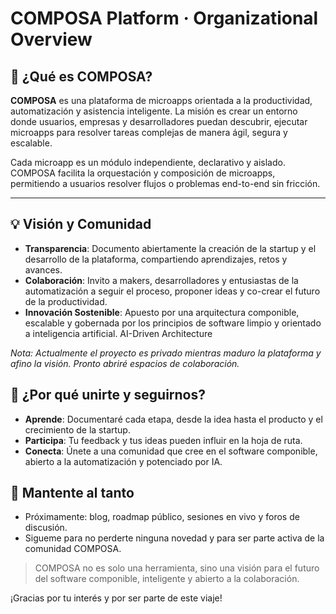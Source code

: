 # COMPOSA Platform · Organizational Overview

## 🚀 ¿Qué es COMPOSA?

**COMPOSA** es una plataforma de microapps orientada a la productividad, automatización y asistencia inteligente. La misión es crear un entorno donde usuarios, empresas y desarrolladores puedan descubrir, ejecutar microapps para resolver tareas complejas de manera ágil, segura y escalable.

Cada microapp es un módulo independiente, declarativo y aislado. COMPOSA facilita la orquestación y composición de microapps, permitiendo a usuarios resolver flujos o problemas end-to-end sin fricción.

---

## 💡 Visión y Comunidad

- **Transparencia**: Documento abiertamente la creación de la startup y el desarrollo de la plataforma, compartiendo aprendizajes, retos y avances.
- **Colaboración**: Invito a makers, desarrolladores y entusiastas de la automatización a seguir el proceso, proponer ideas y co-crear el futuro de la productividad.
- **Innovación Sostenible**: Apuesto por una arquitectura componible, escalable y gobernada por los principios de software limpio y orientado a inteligencia artificial. AI-Driven Architecture

*Nota: Actualmente el proyecto es privado mientras maduro la plataforma y afino la visión. Pronto abriré espacios de colaboración.*

## 🌱 ¿Por qué unirte y seguirnos?

- **Aprende**: Documentaré cada etapa, desde la idea hasta el producto y el crecimiento de la startup.
- **Participa**: Tu feedback y tus ideas pueden influir en la hoja de ruta.
- **Conecta**: Únete a una comunidad que cree en el software componible, abierto a la automatización y potenciado por IA.

## 📣 Mantente al tanto

- Próximamente: blog, roadmap público, sesiones en vivo y foros de discusión.
- Sigueme para no perderte ninguna novedad y para ser parte activa de la comunidad COMPOSA.

> COMPOSA no es solo una herramienta, sino una visión para el futuro del software componible, inteligente y abierto a la colaboración.

¡Gracias por tu interés y por ser parte de este viaje!
